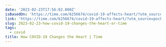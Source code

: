 ```yaml
---
date: '2023-02-23T17:56:02.000Z'
isBasedOn: 'https://time.com/6256674/covid-19-affects-heart/?utm_source=pocket-newtab'
link: 'https://time.com/6256674/covid-19-affects-heart/?utm_source=pocket-newtab'
slug: 2023-02-23-how-covid-19-changes-the-heart-or-time
tags:
  - covid
title: How COVID-19 Changes the Heart | Time
---
```


